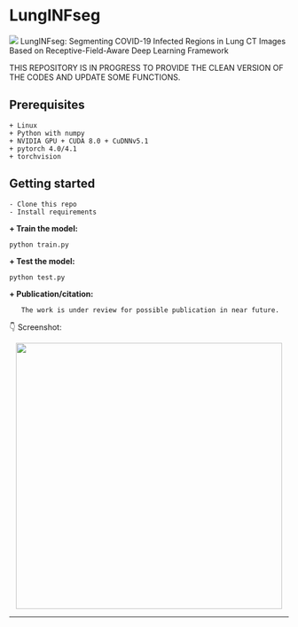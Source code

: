 # LungINFseg
[![](https://img.shields.io/badge/python-3.6%2B-green.svg)]()
LungINFseg: Segmenting COVID-19 Infected Regions in Lung CT Images
Based on Receptive-Field-Aware Deep Learning Framework 

THIS REPOSITORY IS IN PROGRESS TO PROVIDE THE CLEAN VERSION OF THE CODES AND UPDATE SOME FUNCTIONS. 

## Prerequisites
```
+ Linux
+ Python with numpy
+ NVIDIA GPU + CUDA 8.0 + CuDNNv5.1
+ pytorch 4.0/4.1
+ torchvision
```
## Getting started
```
- Clone this repo 
- Install requirements
```


**+ Train the model:**

    python train.py 
    
**+ Test the model:**

    python test.py
 
**+ Publication/citation:**
 ```
    The work is under review for possible publication in near future.      
 ```

:point_down: Screenshot:

<p align="center">
  <img src="/static/screenshot.png" height="480px" alt="">
</p>

------------------
